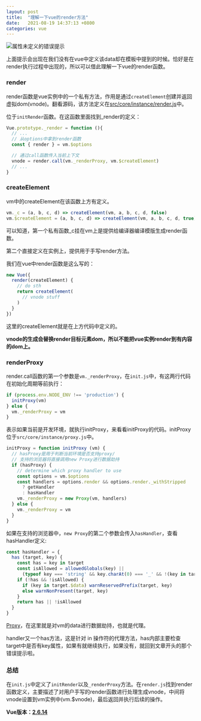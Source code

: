 ```yaml
---
layout: post
title:  "理解一下vue的render方法"
date:   2021-08-19 14:37:13 +0800
categories: vue
---
```


![属性未定义的错误提示](https://i.loli.net/2021/08/19/w6YcFmd1eJOA5oC.png) 

上面提示会出现在我们没有在vue中定义该data却在模板中提到的时候。恰好是在render执行过程中出现的，所以可以借此理解一下vue的render函数。

### render

render函数是vue实例中的一个私有方法，作用是通过`createElement`创建并返回虚拟dom(vnode)。翻看源码，该方法定义在[src/core/instance/render.js](https://github.com/vuejs/vue/blob/dev/src/core/instance/render.js)中。

位于`initRender`函数。在这函数里面找到_render的定义：

```js
Vue.prototype._render = function (){
  // ...
  // 从options中拿到render函数
  const { render } = vm.$options

  // 通过call函数传入当前上下文
  vnode = render.call(vm._renderProxy, vm.$createElement)
  // ...
}
```

### createElement

vm中的createElement在该函数上方有定义。


```js
vm._c = (a, b, c, d) => createElement(vm, a, b, c, d, false)
vm.$createElement = (a, b, c, d) => createElement(vm, a, b, c, d, true)
```

可以知道，第一个私有函数_c挂在vm上是提供给编译器编译模版生成render函数。

第二个直接定义在实例上，提供用于手写render方法。

我们在vue中render函数是这么写的：

```js
new Vue({
  render(createElement) {
    // do sth
    return createElement(
      // vnode stuff
    )
  }
})
```

这里的createElement就是在上方代码中定义的。  

**vnode的生成会替换render目标元素dom，所以不能把vue实例render到有内容的dom上。**

### renderProxy

render.call函数的第一个参数是`vm._renderProxy`，在`init.js`中，有这两行代码在初始化周期等前执行：

```js
if (process.env.NODE_ENV !== 'production') {
  initProxy(vm)
} else {
  vm._renderProxy = vm
}
```

表示如果当前是开发环境，就执行initProxy，来看看initProxy的代码。initProxy位于`src/core/instance/proxy.js`中。

```js
initProxy = function initProxy (vm) {
  // hasProxy是用于判断当前环境是否支持proxy/
  // 支持的浏览器将直接调用new Proxy进行数据劫持
  if (hasProxy) {
    // determine which proxy handler to use
    const options = vm.$options
    const handlers = options.render && options.render._withStripped
      ? getHandler
      : hasHandler
    vm._renderProxy = new Proxy(vm, handlers)
  } else {
    vm._renderProxy = vm
  }
}
```

如果在支持的浏览器中，`new Proxy`的第二个参数会传入`hasHandler`，查看hasHandler定义:

```js
const hasHandler = {
  has (target, key) {
    const has = key in target
    const isAllowed = allowedGlobals(key) ||
      (typeof key === 'string' && key.charAt(0) === '_' && !(key in target.$data))
    if (!has && !isAllowed) {
      if (key in target.$data) warnReservedPrefix(target, key)
      else warnNonPresent(target, key)
    }
    return has || !isAllowed
  }
}
```

[Proxy](https://developer.mozilla.org/zh-CN/docs/Web/JavaScript/Reference/Global_Objects/Proxy)，在这里就是对vm的data进行数据劫持，也就是代理。

handler又一个has方法，这是针对 in 操作符的代理方法，has内部主要检查target中是否有key属性，如果有就继续执行，如果没有，就回到文章开头的那个错误提示啦。

### 总结

在`init.js`中定义了`initRender`以及`_renderProxy`方法。在`render.js`找到render函数定义，主要描述了对用户手写的render函数进行处理生成vnode，中间将vnode设置到vm实例中(vm.$vnode)，最后返回并执行后续的操作。

**Vue版本：[2.6.14](https://github.com/vuejs/vue/archive/refs/tags/v2.6.14.zip)**